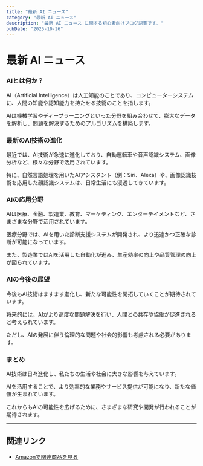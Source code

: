 ```yaml
---
title: "最新 AI ニュース"
category: "最新 AI ニュース"
description: "最新 AI ニュース に関する初心者向けブログ記事です。"
pubDate: "2025-10-26"
---
```


# 最新 AI ニュース

### AIとは何か？
AI（Artificial Intelligence）は人工知能のことであり、コンピューターシステムに、人間の知能や認知能力を持たせる技術のことを指します。

AIは機械学習やディープラーニングといった分野を組み合わせて、膨大なデータを解析し、問題を解決するためのアルゴリズムを構築します。



### 最新のAI技術の進化
最近では、AI技術が急速に進化しており、自動運転車や音声認識システム、画像分析など、様々な分野で活用されています。

特に、自然言語処理を用いたAIアシスタント（例：Siri、Alexa）や、画像認識技術を応用した顔認識システムは、日常生活にも浸透してきています。



### AIの応用分野
AIは医療、金融、製造業、教育、マーケティング、エンターテイメントなど、さまざまな分野で活用されています。

医療分野では、AIを用いた診断支援システムが開発され、より迅速かつ正確な診断が可能になっています。

また、製造業ではAIを活用した自動化が進み、生産効率の向上や品質管理の向上が図られています。



### AIの今後の展望
今後もAI技術はますます進化し、新たな可能性を開拓していくことが期待されています。

将来的には、AIがより高度な問題解決を行い、人間との共存や協働が促進されると考えられています。

ただし、AIの発展に伴う倫理的な問題や社会的影響も考慮される必要があります。



### まとめ
AI技術は日々進化し、私たちの生活や社会に大きな影響を与えています。

AIを活用することで、より効率的な業務やサービス提供が可能になり、新たな価値が生まれています。

これからもAIの可能性を広げるために、さまざまな研究や開発が行われることが期待されます。



---

## 関連リンク

- [Amazonで関連商品を見る](https://www.amazon.co.jp/s?k=%E6%9C%80%E6%96%B0+AI+%E3%83%8B%E3%83%A5%E3%83%BC%E3%82%B9&tag=autowritehubai-22)
